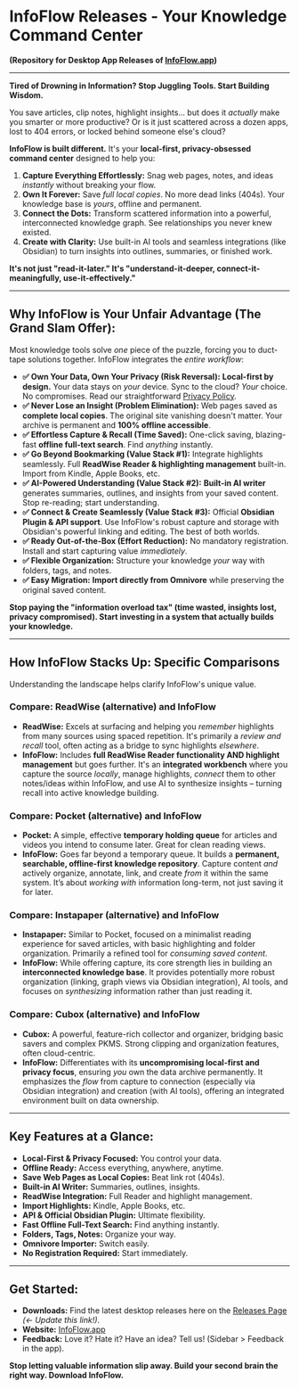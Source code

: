 # InfoFlow Releases - Your Knowledge Command Center

**(Repository for Desktop App Releases of [InfoFlow.app](https://www.infoflow.app))**

---

**Tired of Drowning in Information? Stop Juggling Tools. Start Building Wisdom.**

You save articles, clip notes, highlight insights... but does it *actually* make you smarter or more productive? Or is it just scattered across a dozen apps, lost to 404 errors, or locked behind someone else's cloud?

**InfoFlow is built different.** It's your **local-first, privacy-obsessed command center** designed to help you:

1.  **Capture Everything Effortlessly:** Snag web pages, notes, and ideas *instantly* without breaking your flow.
2.  **Own It Forever:** Save *full local copies*. No more dead links (404s). Your knowledge base is *yours*, offline and permanent.
3.  **Connect the Dots:** Transform scattered information into a powerful, interconnected knowledge graph. See relationships you never knew existed.
4.  **Create with Clarity:** Use built-in AI tools and seamless integrations (like Obsidian) to turn insights into outlines, summaries, or finished work.

**It's not just "read-it-later." It's "understand-it-deeper, connect-it-meaningfully, use-it-effectively."**

---

## Why InfoFlow is Your Unfair Advantage (The Grand Slam Offer):

Most knowledge tools solve *one* piece of the puzzle, forcing you to duct-tape solutions together. InfoFlow integrates the *entire workflow*:

*   **✅ Own Your Data, Own Your Privacy (Risk Reversal):** **Local-first by design.** Your data stays on *your* device. Sync to the cloud? *Your* choice. No compromises. Read our straightforward [Privacy Policy](https://www.infoflow.app/privacy).
*   **✅ Never Lose an Insight (Problem Elimination):** Web pages saved as **complete local copies**. The original site vanishing doesn't matter. Your archive is permanent and **100% offline accessible**.
*   **✅ Effortless Capture & Recall (Time Saved):** One-click saving, blazing-fast **offline full-text search**. Find *anything* instantly.
*   **✅ Go Beyond Bookmarking (Value Stack #1):** Integrate highlights seamlessly. Full **ReadWise Reader & highlighting management** built-in. Import from Kindle, Apple Books, etc.
*   **✅ AI-Powered Understanding (Value Stack #2):** **Built-in AI writer** generates summaries, outlines, and insights from your saved content. Stop re-reading; start understanding.
*   **✅ Connect & Create Seamlessly (Value Stack #3):** Official **Obsidian Plugin & API support**. Use InfoFlow's robust capture and storage with Obsidian's powerful linking and editing. The best of both worlds.
*   **✅ Ready Out-of-the-Box (Effort Reduction):** No mandatory registration. Install and start capturing value *immediately*.
*   **✅ Flexible Organization:** Structure your knowledge *your* way with folders, tags, and notes.
*   **✅ Easy Migration:** **Import directly from Omnivore** while preserving the original saved content.

**Stop paying the "information overload tax" (time wasted, insights lost, privacy compromised). Start investing in a system that actually builds your knowledge.**

---

## How InfoFlow Stacks Up: Specific Comparisons

Understanding the landscape helps clarify InfoFlow's unique value.

### Compare: ReadWise (alternative) and InfoFlow

*   **ReadWise:** Excels at surfacing and helping you *remember* highlights from many sources using spaced repetition. It's primarily a *review and recall* tool, often acting as a bridge to sync highlights *elsewhere*.
*   **InfoFlow:** Includes **full ReadWise Reader functionality AND highlight management** but goes further. It's an **integrated workbench** where you capture the source *locally*, manage highlights, *connect* them to other notes/ideas within InfoFlow, and use AI to synthesize insights – turning recall into active knowledge building.

### Compare: Pocket (alternative) and InfoFlow

*   **Pocket:** A simple, effective **temporary holding queue** for articles and videos you intend to consume later. Great for clean reading views.
*   **InfoFlow:** Goes far beyond a temporary queue. It builds a **permanent, searchable, offline-first knowledge repository**. Capture content *and* actively organize, annotate, link, and create *from* it within the same system. It’s about *working with* information long-term, not just saving it for later.

### Compare: Instapaper (alternative) and InfoFlow

*   **Instapaper:** Similar to Pocket, focused on a minimalist reading experience for saved articles, with basic highlighting and folder organization. Primarily a refined tool for *consuming saved content*.
*   **InfoFlow:** While offering capture, its core strength lies in building an **interconnected knowledge base**. It provides potentially more robust organization (linking, graph views via Obsidian integration), AI tools, and focuses on *synthesizing* information rather than just reading it.

### Compare: Cubox (alternative) and InfoFlow

*   **Cubox:** A powerful, feature-rich collector and organizer, bridging basic savers and complex PKMS. Strong clipping and organization features, often cloud-centric.
*   **InfoFlow:** Differentiates with its **uncompromising local-first and privacy focus**, ensuring *you* own the data archive permanently. It emphasizes the *flow* from capture to connection (especially via Obsidian integration) and creation (with AI tools), offering an integrated environment built on data ownership.

---

## Key Features at a Glance:

*   **Local-First & Privacy Focused:** You control your data.
*   **Offline Ready:** Access everything, anywhere, anytime.
*   **Save Web Pages as Local Copies:** Beat link rot (404s).
*   **Built-in AI Writer:** Summaries, outlines, insights.
*   **ReadWise Integration:** Full Reader and highlight management.
*   **Import Highlights:** Kindle, Apple Books, etc.
*   **API & Official Obsidian Plugin:** Ultimate flexibility.
*   **Fast Offline Full-Text Search:** Find anything instantly.
*   **Folders, Tags, Notes:** Organize your way.
*   **Omnivore Importer:** Switch easily.
*   **No Registration Required:** Start immediately.

---

## Get Started:

*   **Downloads:** Find the latest desktop releases here on the [Releases Page](https://github.com/USERNAME/InfoFlow-releases/releases) *(<- Update this link!)*.
*   **Website:** [InfoFlow.app](https://www.infoflow.app)
*   **Feedback:** Love it? Hate it? Have an idea? Tell us! (Sidebar > Feedback in the app).

**Stop letting valuable information slip away. Build your second brain the right way. Download InfoFlow.**
